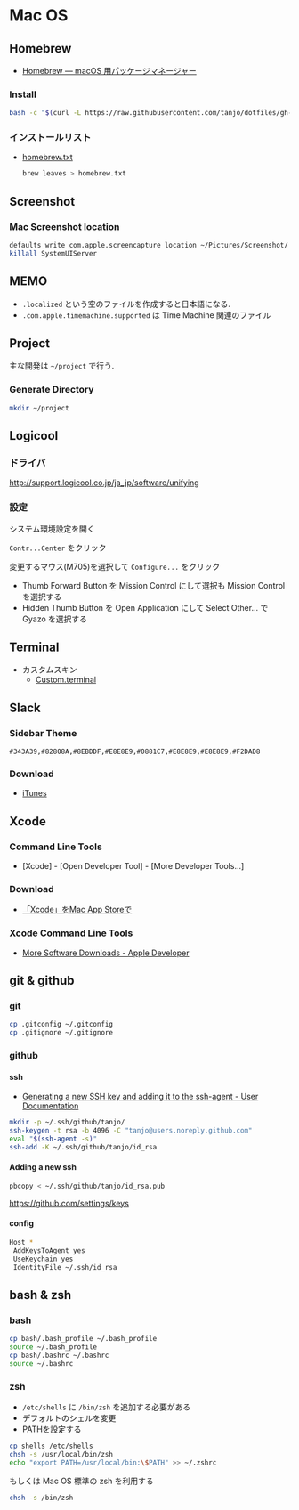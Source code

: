 # Mac OS

## Homebrew

- [Homebrew — macOS 用パッケージマネージャー](http://brew.sh/index_ja.html)

### Install

```sh
bash -c "$(curl -L https://raw.githubusercontent.com/tanjo/dotfiles/gh-pages/homebrew/install)"
```

### インストールリスト
- [homebrew.txt](homebrew.txt)

  ```sh
  brew leaves > homebrew.txt
  ```

## Screenshot

### Mac Screenshot location

```sh
defaults write com.apple.screencapture location ~/Pictures/Screenshot/
killall SystemUIServer
```

## MEMO

- `.localized` という空のファイルを作成すると日本語になる.
- `.com.apple.timemachine.supported` は Time Machine 関連のファイル

## Project

主な開発は `~/project` で行う.

### Generate Directory

```sh
mkdir ~/project
```

## Logicool

### ドライバ

http://support.logicool.co.jp/ja_jp/software/unifying

### 設定

システム環境設定を開く

`Contr...Center` をクリック

変更するマウス(M705)を選択して `Configure...` をクリック

- Thumb Forward Button を Mission Control にして選択も Mission Control を選択する
- Hidden Thumb Button を Open Application にして Select Other... で Gyazo を選択する

## Terminal

- カスタムスキン
  - [Custom.terminal](Custom.terminal)

## Slack

### Sidebar Theme

```
#343A39,#82808A,#8EBDDF,#E8E8E9,#0881C7,#E8E8E9,#E8E8E9,#F2DAD8
```

### Download

- [iTunes](https://itunes.apple.com/jp/app/slack/id803453959?mt=12)

## Xcode

### Command Line Tools

- [Xcode] - [Open Developer Tool] - [More Developer Tools...]

### Download

- [‎「Xcode」をMac App Storeで](https://itunes.apple.com/jp/app/xcode/id497799835?mt=12)

### Xcode Command Line Tools

- [More Software Downloads - Apple Developer](https://developer.apple.com/download/more/?=for%20Xcode)

## git & github

### git

```sh
cp .gitconfig ~/.gitconfig
cp .gitignore ~/.gitignore
```

### github

#### ssh

- [Generating a new SSH key and adding it to the ssh\-agent \- User Documentation](https://help.github.com/articles/generating-a-new-ssh-key-and-adding-it-to-the-ssh-agent/)

```sh
mkdir -p ~/.ssh/github/tanjo/
ssh-keygen -t rsa -b 4096 -C "tanjo@users.noreply.github.com"
eval "$(ssh-agent -s)"
ssh-add -K ~/.ssh/github/tanjo/id_rsa
```

#### Adding a new ssh

```sh
pbcopy < ~/.ssh/github/tanjo/id_rsa.pub
```

https://github.com/settings/keys


#### config

```sh
Host *
 AddKeysToAgent yes
 UseKeychain yes
 IdentityFile ~/.ssh/id_rsa
```

## bash & zsh

### bash

```sh
cp bash/.bash_profile ~/.bash_profile
source ~/.bash_profile
cp bash/.bashrc ~/.bashrc
source ~/.bashrc
```
### zsh

- `/etc/shells` に `/bin/zsh` を追加する必要がある
- デフォルトのシェルを変更
- PATHを設定する

```sh
cp shells /etc/shells
chsh -s /usr/local/bin/zsh
echo "export PATH=/usr/local/bin:\$PATH" >> ~/.zshrc
```

もしくは Mac OS 標準の zsh を利用する

```sh
chsh -s /bin/zsh
```
